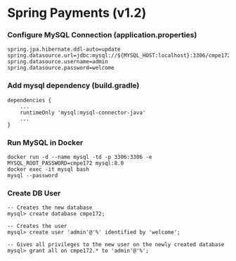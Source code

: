 # Spring Payments (v1.2)


### Configure MySQL Connection (application.properties)

```
spring.jpa.hibernate.ddl-auto=update
spring.datasource.url=jdbc:mysql://${MYSQL_HOST:localhost}:3306/cmpe172
spring.datasource.username=admin
spring.datasource.password=welcome
```

### Add mysql dependency (build.gradle)

```
dependencies {
	...
	runtimeOnly 'mysql:mysql-connector-java'
	...
}

```

### Run MySQL in Docker

```
docker run -d --name mysql -td -p 3306:3306 -e MYSQL_ROOT_PASSWORD=cmpe172 mysql:8.0
docker exec -it mysql bash
mysql --password
```

### Create DB User

```
-- Creates the new database
mysql> create database cmpe172; 	

-- Creates the user						
mysql> create user 'admin'@'%' identified by 'welcome'; 	

-- Gives all privileges to the new user on the newly created database
mysql> grant all on cmpe172.* to 'admin'@'%'; 				

```

